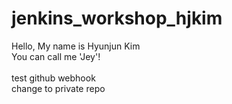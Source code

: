 # jenkins_workshop_hjkim
Hello, My name is Hyunjun Kim<br>
You can call me 'Jey'!
<br>
<br>
test github webhook<br>
change to private repo<br>
